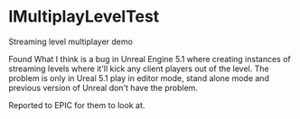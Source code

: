# lMultiplayLevelTest
Streaming level multiplayer demo

Found What I think is a bug in Unreal Engine 5.1 where creating instances of streaming levels where it'll kick any client players out of the level. The problem is only in Ureal 5.1 play in editor mode, stand alone mode and previous version of Unreal don't have the problem.

Reported to EPIC for them to look at.
